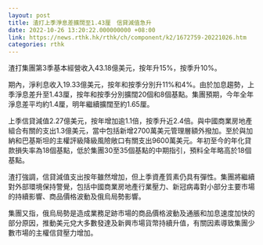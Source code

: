 ```yaml
---
layout: post
title: 渣打上季淨息差擴闊至1.43厘　信貸減值急升
date: 2022-10-26 13:20:22.000000000 +08:00
link: https://news.rthk.hk/rthk/ch/component/k2/1672759-20221026.htm
categories: rthk
---
```


渣打集團第3季基本經營收入43.18億美元，按年升15%，按季升10%。

期內，淨利息收入19.33億美元，按年和按季分別升11%和4%。由於加息趨勢，上季淨息差升至1.43厘，按年和按季分別擴闊20個和8個基點。集團預期，今年全年淨息差平均約1.4厘，明年繼續擴闊至約1.65厘。

上季信貸減值2.27億美元，按年增加逾1.1倍，按季升近2.4倍。與中國商業房地產組合有關的支出1.3億美元，當中包括新增2700萬美元管理層額外撥加。至於與加納和巴基斯坦的主權評級降級風險敞口有關支出9600萬美元。年初至今的年化貸款損失率為18個基點，低於集團30至35個基點的中期指引，預料全年略高於18個基點。

渣打強調，信貸減值支出按年雖然增加，但上季資產質素仍具有彈性。集團將繼續對外部環境保持警覺，包括中國商業房地產行業壓力、新冠病毒對小部分主要市場的持續影響、商品價格波動及俄烏局勢影響。

集團又指，俄烏局勢是造成業務足跡市場的商品價格波動及通脹和加息速度加快的部分原因，推動美元兌大多數發達及新興市場貨幣持續升值，有關因素導致集團少數市場的主權信貸壓力增加。
